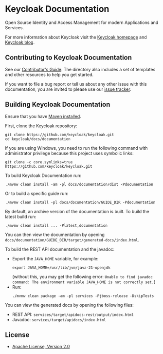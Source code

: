 Keycloak Documentation
======================

Open Source Identity and Access Management for modern Applications and Services.

For more information about Keycloak visit the [Keycloak homepage](http://keycloak.org) and [Keycloak blog](https://www.keycloak.org/blog).


Contributing to Keycloak Documentation
----------------------------------------

See our [Contributor's Guide](internal_resources/contributing.adoc). The directory also includes a set of templates and other resources to help you get started.

If you want to file a bug report or tell us about any other issue with this documentation, you are invited to please use our [issue tracker](https://github.com/keycloak/keycloak/issues/).


Building Keycloak Documentation
---------------------------------

Ensure that you have [Maven installed](https://maven.apache.org/).

First, clone the Keycloak repository:

    git clone https://github.com/keycloak/keycloak.git
    cd keycloak/docs/documentation

If you are using Windows, you need to run the following command with administrator privilege because this project uses symbolic links:

    git clone -c core.symlinks=true https://github.com/keycloak/keycloak.git

To build Keycloak Documentation run:

    ./mvnw clean install -am -pl docs/documentation/dist -Pdocumentation

Or to build a specific guide run:

    ./mvnw clean install -pl docs/documentation/GUIDE_DIR -Pdocumentation

By default, an archive version of the documentation is built. To build the latest build run:

    ./mvnw clean install ... -Platest,documentation

You can then view the documentation by opening `docs/documentation/GUIDE_DIR/target/generated-docs/index.html`.

To build the REST API documentation and the javadoc:

- Export the `JAVA_HOME` variable, for example:
  ```
  export JAVA_HOME=/usr/lib/jvm/java-21-openjdk
  ```
  (without this, you may get the following error: `Unable to find javadoc command: The environment variable JAVA_HOME is not correctly set.`)
- Run:
  ```
  ./mvnw clean package -am -pl services -Pjboss-release -DskipTests
  ```

You can view the generated docs by opening the following files:

- REST API: `services/target/apidocs-rest/output/index.html`
- Javadoc: `services/target/apidocs/index.html`

License
-------

* [Apache License, Version 2.0](https://www.apache.org/licenses/LICENSE-2.0)
